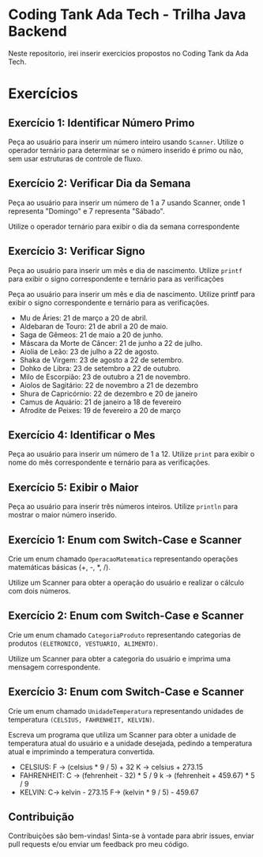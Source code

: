 # Coding Tank Ada Tech - Trilha Java Backend

Neste repositorio, irei inserir exercicios propostos no Coding Tank da Ada Tech.

# Exercícios
## Exercício 1: Identificar Número Primo
Peça ao usuário para inserir um número inteiro usando `Scanner`. Utilize o operador ternário para determinar se o
número inserido é primo ou não, sem usar estruturas de
controle de fluxo.

## Exercício 2: Verificar Dia da Semana
Peça ao usuário para inserir um número de 1 a 7 usando
Scanner, onde 1 representa "Domingo" e 7 representa
"Sábado".

Utilize o operador ternário para exibir o dia da semana
correspondente

##  Exercício 3: Verificar Signo
Peça ao usuário para inserir um mês e dia de nascimento.
Utilize `printf` para exibir o signo correspondente e
ternário para as verificações

Peça ao usuário para inserir um mês e dia de nascimento.
Utilize printf para exibir o signo correspondente e
ternário para as verificações.

- Mu de Áries: 21 de março a 20 de abril.
- Aldebaran de Touro: 21 de abril a 20 de maio.
- Saga de Gêmeos: 21 de maio a 20 de junho. 
- Máscara da Morte de Câncer: 21 de junho a 22 de julho.
- Aiolia de Leão: 23 de julho a 22 de agosto.
- Shaka de Virgem: 23 de agosto a 22 de setembro.
- Dohko de Libra: 23 de setembro a 22 de outubro.
- Milo de Escorpião: 23 de outubro a 21 de novembro.
- Aiolos de Sagitário: 22 de novembro a 21 de dezembro
- Shura de Capricórnio: 22 de dezembro e 20 de janeiro
- Camus de Aquário: 21 de janeiro a 18 de fevereiro
- Afrodite de Peixes: 19 de fevereiro a 20 de março

##  Exercício 4: Identificar o Mes
Peça ao usuário para inserir um número de 1 a 12. Utilize
`print` para exibir o nome do mês correspondente e ternário
para as verificações.

## Exercício 5: Exibir o Maior
Peça ao usuário para inserir três números inteiros. Utilize
`println` para mostrar o maior número inserido.

## Exercício 1: Enum com Switch-Case e Scanner
Crie um enum chamado `OperacaoMatematica` representando
operações matemáticas básicas (+, -, *, /).

Utilize um Scanner para obter a operação do usuário e
realizar o cálculo com dois números.

## Exercício 2: Enum com Switch-Case e Scanner
Crie um enum chamado `CategoriaProduto` representando
categorias de produtos ``(ELETRONICO, VESTUARIO, ALIMENTO)``.

Utilize um Scanner para obter a categoria do usuário e
imprima uma mensagem correspondente.

## Exercício 3: Enum com Switch-Case e Scanner
Crie um enum chamado ``UnidadeTemperatura`` representando
unidades de temperatura ``(CELSIUS, FAHRENHEIT, KELVIN)``.

Escreva um programa que utiliza um Scanner para obter a
unidade de temperatura atual do usuário e a unidade
desejada, pedindo a temperatura atual e imprimindo a
temperatura convertida.

- CELSIUS:
F -> (celsius * 9 / 5) + 32
K -> celsius + 273.15
- FAHRENHEIT:
C -> (fehrenheit - 32) * 5 / 9
k -> (fehrenheit + 459.67) * 5 / 9
- KELVIN:
C-> kelvin - 273.15
F-> (kelvin * 9 / 5) - 459.67

## Contribuição
Contribuições são bem-vindas! Sinta-se à vontade para abrir issues, enviar pull requests e/ou enviar um feedback pro meu código.